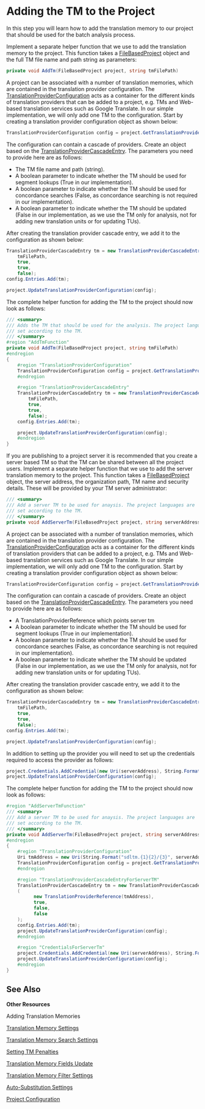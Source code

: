 Adding the TM to the Project
==

In this step you will learn how to add the translation memory to our project that should be used for the batch analysis process.

Implement a separate helper function that we use to add the translation memory to the project. This function takes a [FileBasedProject](../../api/projectautomation/Sdl.ProjectAutomation.FileBased.FileBasedProject.yml) object and the full TM file name and path string as parameters:

```cs
private void AddTm(FileBasedProject project, string tmFilePath)
```

A project can be associated with a number of translation memories, which are contained in the translation provider configuration. The [TranslationProviderConfiguration](../../api/projectautomation/Sdl.ProjectAutomation.FileBased.FileBasedProject.yml#Sdl_ProjectAutomation_FileBased_FileBasedProject_GetTranslationProviderConfiguration) acts as a container for the different kinds of translation providers that can be added to a project, e.g. TMs and Web-based translation services such as Google Translate. In our simple implementation, we will only add one TM to the configuration. Start by creating a translation provider configuration object as shown below:

```cs
TranslationProviderConfiguration config = project.GetTranslationProviderConfiguration();
```

The configuration can contain a cascade of providers. Create an object based on the [TranslationProviderCascadeEntry](../../api/projectautomation/Sdl.ProjectAutomation.Core.TranslationProviderCascadeEntry.yml). The parameters you need to provide here are as follows:
* The TM file name and path (string).
* A boolean parameter to indicate whether the TM should be used for segment lookups (True in our implementation).
* A boolean parameter to indicate whether the TM should be used for concordance searches (False, as concordance searching is not required in our implementation).
* A boolean parameter to indicate whether the TM should be updated (False in our implementation, as we use the TM only for analysis, not for adding new translation units or for updating TUs).

After creating the translation provider cascade entry, we add it to the configuration as shown below:

```cs
TranslationProviderCascadeEntry tm = new TranslationProviderCascadeEntry(
    tmFilePath,
    true,
    true,
    false);
config.Entries.Add(tm);

project.UpdateTranslationProviderConfiguration(config);
```

The complete helper function for adding the TM to the project should now look as follows:

```cs
/// <summary>
/// Adds the TM that should be used for the analysis. The project languages are
/// set according to the TM.
/// </summary> 
#region "AddTmFunction"
private void AddTm(FileBasedProject project, string tmFilePath)
#endregion
{
    #region "TranslationProviderConfiguration"
    TranslationProviderConfiguration config = project.GetTranslationProviderConfiguration();
    #endregion

    #region "TranslationProviderCascadeEntry"
    TranslationProviderCascadeEntry tm = new TranslationProviderCascadeEntry(
        tmFilePath,
        true,
        true,
        false);
    config.Entries.Add(tm);

    project.UpdateTranslationProviderConfiguration(config);
    #endregion
}
```

If you are publishing to a project server it is recommended that you create a server based TM so that the TM can be shared between all the project users. Implement a separate helper function that we use to add the server translation memory to the project. This function takes a [FileBasedProject](../../api/projectautomation/Sdl.ProjectAutomation.FileBased.FileBasedProject.yml) object, the server address, the organization path, TM name and security details. These will be provided by your TM server administrator:

```cs
/// <summary>
/// Add a server TM to be used for anaysis. The project languages are
/// set according to the TM.
/// </summary>
private void AddServerTm(FileBasedProject project, string serverAddress, string organizationPath, string tmName, bool useWindowsSecurity, string username, string password)
```

A project can be associated with a number of translation memories, which are contained in the translation provider configuration. The [TranslationProviderConfiguration](../../api/projectautomation/Sdl.ProjectAutomation.FileBased.FileBasedProject.yml#Sdl_ProjectAutomation_FileBased_FileBasedProject_GetTranslationProviderConfiguration) acts as a container for the different kinds of translation providers that can be added to a project, e.g. TMs and Web-based translation services such as Google Translate. In our simple implementation, we will only add one TM to the configuration. Start by creating a translation provider configuration object as shown below:

```cs
TranslationProviderConfiguration config = project.GetTranslationProviderConfiguration();
```

The configuration can contain a cascade of providers. Create an object based on the [TranslationProviderCascadeEntry](../../api/projectautomation/Sdl.ProjectAutomation.Core.TranslationProviderCascadeEntry.yml). The parameters you need to provide here are as follows:
* A TranslationProviderReference which points server tm
* A boolean parameter to indicate whether the TM should be used for segment lookups (True in our implementation).
* A boolean parameter to indicate whether the TM should be used for concordance searches (False, as concordance searching is not required in our implementation).
* A boolean parameter to indicate whether the TM should be updated (False in our implementation, as we use the TM only for analysis, not for adding new translation units or for updating TUs).

After creating the translation provider cascade entry, we add it to the configuration as shown below:

```cs
TranslationProviderCascadeEntry tm = new TranslationProviderCascadeEntry(
    tmFilePath,
    true,
    true,
    false);
config.Entries.Add(tm);

project.UpdateTranslationProviderConfiguration(config);
```

In addition to setting up the provider you will need to set up the credentials required to access the provider as follows:

```cs
project.Credentials.AddCredential(new Uri(serverAddress), String.Format("user={0};password={1};type=CustomUser", username, password, useWindowsSecurity ? "WindowsUser" : "CustomUser"));
project.UpdateTranslationProviderConfiguration(config);
```

The complete helper function for adding the TM to the project should now look as follows:

```cs
#region "AddServerTmFunction"
/// <summary>
/// Add a server TM to be used for anaysis. The project languages are
/// set according to the TM.
/// </summary>
private void AddServerTm(FileBasedProject project, string serverAddress, string organizationPath, string tmName, bool useWindowsSecurity, string username, string password)
#endregion
{
    #region "TranslationProviderConfiguration"
    Uri tmAddress = new Uri(String.Format("sdltm.{1}{2}/{3}", serverAddress, organizationPath, tmName));
    TranslationProviderConfiguration config = project.GetTranslationProviderConfiguration();
    #endregion

    #region "TranslationProviderCascadeEntryForServerTM"
    TranslationProviderCascadeEntry tm = new TranslationProviderCascadeEntry
    (
          new TranslationProviderReference(tmAddress),
          true,
          false,
          false
    );
    config.Entries.Add(tm);
    project.UpdateTranslationProviderConfiguration(config);
    #endregion

    #region "CredentialsForServerTm"
    project.Credentials.AddCredential(new Uri(serverAddress), String.Format("user={0};password={1};type=CustomUser", username, password, useWindowsSecurity ? "WindowsUser" : "CustomUser"));
    project.UpdateTranslationProviderConfiguration(config);
    #endregion
}
```

See Also
--

**Other Resources**

Adding Translation Memories

[Translation Memory Settings](translation_memory_settings.md)

[Translation Memory Search Settings](translation_memory_search_settings.md)

[Setting TM Penalties](setting_tm_penalties.md)

[Translation Memory Fields Update](translation_memory_field_update.md)

[Translation Memory Filter Settings](translation_memory_filter_settings.md)

[Auto-Substitution Settings](auto_substitution_settings.md)

[Project Configuration](project_configuration.md)